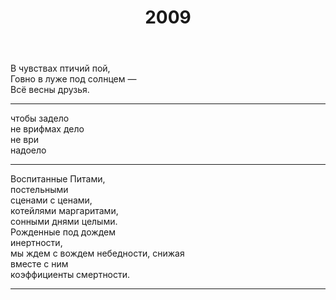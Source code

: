 ﻿---
title: 2009
layout: default
---

В чувствах птичий пой,  
Говно в луже под солнцем —  
Всё весны друзья.

***

чтобы задело  
не врифмах дело  
не ври  
надоело  


***

Воспитанные Питами,  
постельными  
сценами с ценами,   
котейлями маргаритами,  
сонными днями целыми.  
Рожденные под дождем  
инертности,  
мы ждем с вождем небедности, снижая  
вместе с ним  
коэффициенты смертности.  

***
